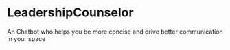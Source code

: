 # LeadershipCounselor
An Chatbot who helps you be more concise and drive better communication in your space
